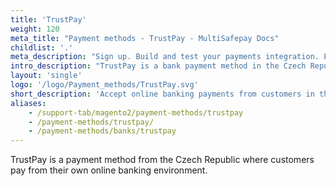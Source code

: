 ```yaml
---
title: 'TrustPay'
weight: 120
meta_title: "Payment methods - TrustPay - MultiSafepay Docs"
childlist: '.'
meta_description: "Sign up. Build and test your payments integration. Explore our products and services. Use our API reference, SDKs, and wrappers. Get support."
intro_description: "TrustPay is a bank payment method in the Czech Republic. Customers pay from their own online banking environment."
layout: 'single'
logo: '/logo/Payment_methods/TrustPay.svg' 
short_description: 'Accept online banking payments from customers in the Czech Republic.'
aliases:
    - /support-tab/magento2/payment-methods/trustpay
    - /payment-methods/trustpay/
    - /payment-methods/banks/trustpay
---
```


TrustPay is a payment method from the Czech Republic where customers pay from their own online banking environment.